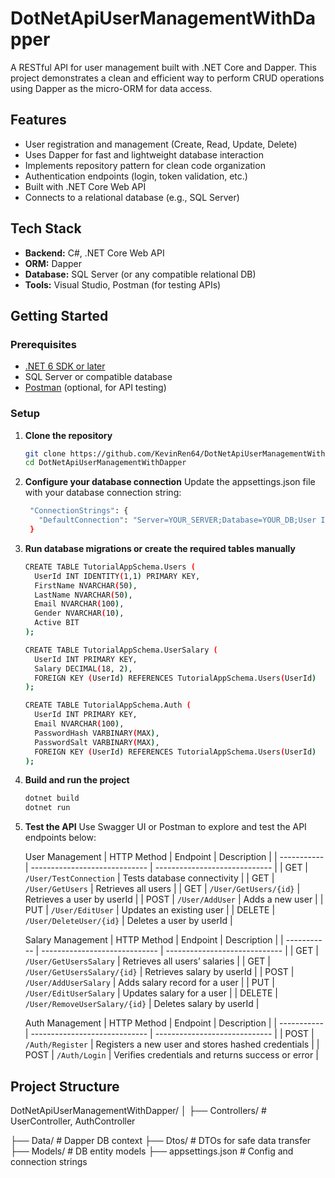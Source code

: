 # DotNetApiUserManagementWithDapper

A RESTful API for user management built with .NET Core and Dapper. This project demonstrates a clean and efficient way to perform CRUD operations using Dapper as the micro-ORM for data access.

## Features

- User registration and management (Create, Read, Update, Delete)
- Uses Dapper for fast and lightweight database interaction
- Implements repository pattern for clean code organization
- Authentication endpoints (login, token validation, etc.)
- Built with .NET Core Web API
- Connects to a relational database (e.g., SQL Server)

## Tech Stack

- **Backend:** C#, .NET Core Web API  
- **ORM:** Dapper  
- **Database:** SQL Server (or any compatible relational DB)  
- **Tools:** Visual Studio, Postman (for testing APIs)  

## Getting Started

### Prerequisites

- [.NET 6 SDK or later](https://dotnet.microsoft.com/download)
- SQL Server or compatible database  
- [Postman](https://www.postman.com/downloads/) (optional, for API testing)

### Setup

1. **Clone the repository**
   ```bash
   git clone https://github.com/KevinRen64/DotNetApiUserManagementWithDapper.git
   cd DotNetApiUserManagementWithDapper
2. **Configure your database connection**
   Update the appsettings.json file with your database connection string:
   ```bash
    "ConnectionStrings": {
      "DefaultConnection": "Server=YOUR_SERVER;Database=YOUR_DB;User Id=YOUR_USER;Password=YOUR_PASSWORD;"
    }
3. **Run database migrations or create the required tables manually**
   ```bash
   CREATE TABLE TutorialAppSchema.Users (
     UserId INT IDENTITY(1,1) PRIMARY KEY,
     FirstName NVARCHAR(50),
     LastName NVARCHAR(50),
     Email NVARCHAR(100),
     Gender NVARCHAR(10),
     Active BIT
   );

   CREATE TABLE TutorialAppSchema.UserSalary (
     UserId INT PRIMARY KEY,
     Salary DECIMAL(18, 2),
     FOREIGN KEY (UserId) REFERENCES TutorialAppSchema.Users(UserId)
   );

   CREATE TABLE TutorialAppSchema.Auth (
     UserId INT PRIMARY KEY,
     Email NVARCHAR(100),
     PasswordHash VARBINARY(MAX),
     PasswordSalt VARBINARY(MAX),
     FOREIGN KEY (UserId) REFERENCES TutorialAppSchema.Users(UserId)
   );
4. **Build and run the project**
   ```bash
   dotnet build
   dotnet run
5. **Test the API**
   Use Swagger UI or Postman to explore and test the API endpoints below:
   
   User Management
   | HTTP Method | Endpoint                      | Description                   |
   | ----------- | ----------------------------- | ----------------------------- |
   | GET         | `/User/TestConnection`        | Tests database connectivity   |
   | GET         | `/User/GetUsers`              | Retrieves all users           |
   | GET         | `/User/GetUsers/{id}`         | Retrieves a user by userId    |
   | POST        | `/User/AddUser`               | Adds a new user               |
   | PUT         | `/User/EditUser`              | Updates an existing user      |
   | DELETE      | `/User/DeleteUser/{id}`       | Deletes a user by userId      |

   Salary Management
   | HTTP Method | Endpoint                      | Description                   |
   | ----------- | ----------------------------- | ----------------------------- |
   | GET         | `/User/GetUsersSalary`        | Retrieves all users’ salaries |
   | GET         | `/User/GetUsersSalary/{id}`   | Retrieves salary by userId    |
   | POST        | `/User/AddUserSalary`         | Adds salary record for a user |
   | PUT         | `/User/EditUserSalary`        | Updates salary for a user     |
   | DELETE      | `/User/RemoveUserSalary/{id}` | Deletes salary by userId      |

   Auth Management
   | HTTP Method | Endpoint                      | Description                           |
   | ----------- | ----------------------------- | -----------------------------         |
   | POST        | `/Auth/Register` | Registers a new user and stores hashed credentials |
   | POST        | `/Auth/Login`    | Verifies credentials and returns success or error  |


## Project Structure

   DotNetApiUserManagementWithDapper/
   │
   ├── Controllers/        # UserController, AuthController
   
   ├── Data/               # Dapper DB context
   ├── Dtos/               # DTOs for safe data transfer
   ├── Models/             # DB entity models
   ├── appsettings.json    # Config and connection strings













  


  
